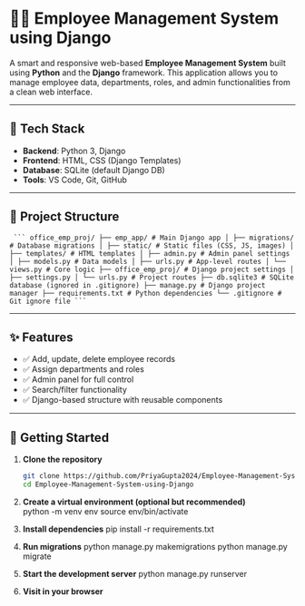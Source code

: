 # 🧑‍💼 Employee Management System using Django

A smart and responsive web-based **Employee Management System** built using **Python** and the **Django** framework. 
This application allows you to manage employee data, departments, roles, and admin functionalities from a clean web interface.

---

## 🔧 Tech Stack

- **Backend**: Python 3, Django
- **Frontend**: HTML, CSS (Django Templates)
- **Database**: SQLite (default Django DB)
- **Tools**: VS Code, Git, GitHub

---

## 📁 Project Structure
<pre><code> ``` office_emp_proj/ ├── emp_app/ # Main Django app │ ├── migrations/ # Database migrations │ ├── static/ # Static files (CSS, JS, images) │ ├── templates/ # HTML templates │ ├── admin.py # Admin panel settings │ ├── models.py # Data models │ ├── urls.py # App-level routes │ └── views.py # Core logic ├── office_emp_proj/ # Django project settings │ ├── settings.py │ └── urls.py # Project routes ├── db.sqlite3 # SQLite database (ignored in .gitignore) ├── manage.py # Django project manager ├── requirements.txt # Python dependencies └── .gitignore # Git ignore file ``` </code></pre>
---

## ✨ Features
- ✅ Add, update, delete employee records
- ✅ Assign departments and roles
- ✅ Admin panel for full control
- ✅ Search/filter functionality
- ✅ Django-based structure with reusable components

---

## 🚀 Getting Started

1. **Clone the repository**
   ```bash
   git clone https://github.com/PriyaGupta2024/Employee-Management-System-using-Django.git
   cd Employee-Management-System-using-Django
2. **Create a virtual environment (optional but recommended)**   
   python -m venv env
   source env/bin/activate
   
2. **Install dependencies**
    pip install -r requirements.txt
   
4. **Run migrations**
   python manage.py makemigrations
   python manage.py migrate
   
5. **Start the development server**
    python manage.py runserver
6. **Visit in your browser**
